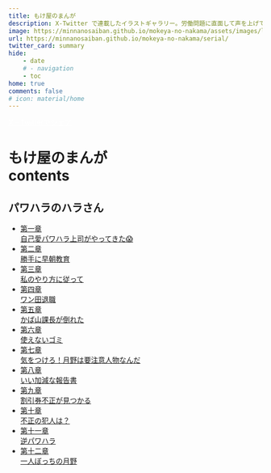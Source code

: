 ```yaml
---
title: もけ屋のまんが
description: X-Twitter で連載したイラストギャラリー。労働問題に直面して声を上げている人を応援しています！
image: https://minnanosaiban.github.io/mokeya-no-nakama/assets/images/logo.png
url: https://minnanosaiban.github.io/mokeya-no-nakama/serial/
twitter_card: summary
hide:
    - date
    # - navigation
    - toc
home: true
comments: false
# icon: material/home
---
```


<p style="margin: 0em;">
  <a href="https://twitter.com/share?url=https://minnanosaiban.github.io/mokeya-no-nakama/serial/ &text=もけ屋のまんが　X-Twitter で連載したイラストギャラリー。労働問題に直面して声を上げている人を応援しています！"
     target="_blank" class="bdg-dark" style="color: #FFFFFF;">
    X - Twitterでシェア
  </a>
</p>

<h1 class="center-h">
もけ屋のまんが<br>contents
</h1>

<h2 class="center-h">
パワハラのハラさん
</h2>

<div class="grid cards center-h center" markdown>

- [第一章<br>自己愛パワハラ上司がやってきた😱](001-hara-san-01)
- [第二章<br>勝手に早朝教育](001-hara-san-02)
- [第三章<br>私のやり方に従って](001-hara-san-03)
- [第四章<br>ワン田退職](001-hara-san-04)
- [第五章<br>かば山課長が倒れた](001-hara-san-05)
- [第六章<br>使えないゴミ](001-hara-san-06)
- [第七章<br>気をつけろ！月野は要注意人物なんだ](001-hara-san-07)
- [第八章<br>いい加減な報告書](001-hara-san-08)
- [第九章<br>割引券不正が見つかる](001-hara-san-09)
- [第十章<br>不正の犯人は？](001-hara-san-10)
- [第十一章<br>逆パワハラ](001-hara-san-11)
- [第十二章<br>一人ぼっちの月野](001-hara-san-12)

</div>

